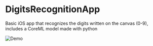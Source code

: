 # DigitsRecognitionApp
Basic iOS app that recognizes the digits written on the canvas (0-9), includes a CoreML model made with python

![Demo](https://media.giphy.com/media/4WFFvQygORnH53vCTL/giphy.gif)


